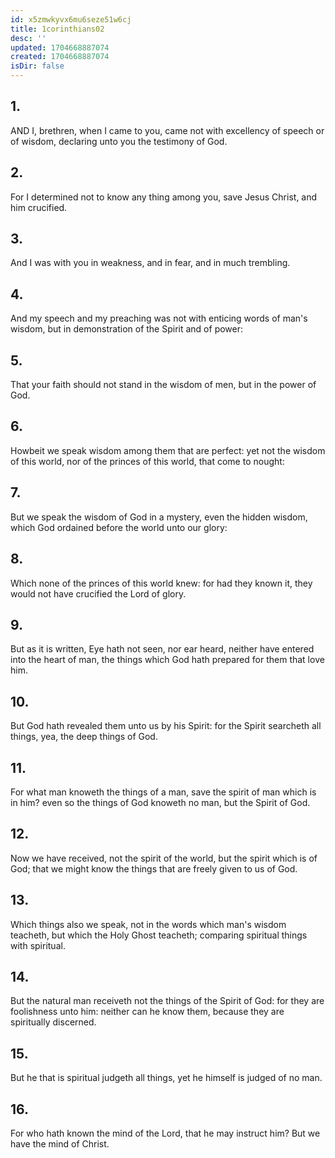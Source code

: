 ```yaml
---
id: x5zmwkyvx6mu6seze51w6cj
title: 1corinthians02
desc: ''
updated: 1704668887074
created: 1704668887074
isDir: false
---
```

## 1.
AND I, brethren, when I came to you, came not with excellency of speech or of wisdom, declaring unto you the testimony of God.
## 2.
For I determined not to know any thing among you, save Jesus Christ, and him crucified.
## 3.
And I was with you in weakness, and in fear, and in much trembling.
## 4.
And my speech and my preaching was not with enticing words of man's wisdom, but in demonstration of the Spirit and of power:
## 5.
That your faith should not stand in the wisdom of men, but in the power of God.
## 6.
Howbeit we speak wisdom among them that are perfect: yet not the wisdom of this world, nor of the princes of this world, that come to nought:
## 7.
But we speak the wisdom of God in a mystery, even the hidden wisdom, which God ordained before the world unto our glory:
## 8.
Which none of the princes of this world knew: for had they known it, they would not have crucified the Lord of glory.
## 9.
But as it is written, Eye hath not seen, nor ear heard, neither have entered into the heart of man, the things which God hath prepared for them that love him.
## 10.
But God hath revealed them unto us by his Spirit: for the Spirit searcheth all things, yea, the deep things of God.
## 11.
For what man knoweth the things of a man, save the spirit of man which is in him? even so the things of God knoweth no man, but the Spirit of God.
## 12.
Now we have received, not the spirit of the world, but the spirit which is of God; that we might know the things that are freely given to us of God.
## 13.
Which things also we speak, not in the words which man's wisdom teacheth, but which the Holy Ghost teacheth; comparing spiritual things with spiritual.
## 14.
But the natural man receiveth not the things of the Spirit of God: for they are foolishness unto him: neither can he know them, because they are spiritually discerned.
## 15.
But he that is spiritual judgeth all things, yet he himself is judged of no man.
## 16.
For who hath known the mind of the Lord, that he may instruct him? But we have the mind of Christ.
